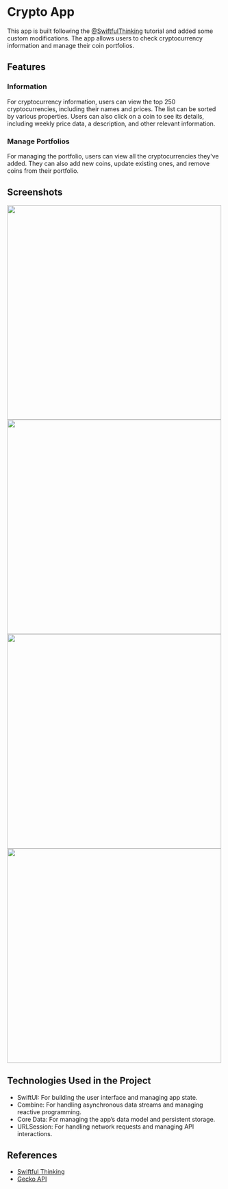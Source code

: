 # Crypto App

This app is built following the [@SwiftfulThinking](https://www.swiftful-thinking.com/) tutorial and added some custom modifications. The app allows users to check cryptocurrency information and manage their coin portfolios.

## Features
### Information
For cryptocurrency information, users can view the top 250 cryptocurrencies, including their names and prices. The list can be sorted by various properties. Users can also click on a coin to see its details, including weekly price data, a description, and other relevant information.

### Manage Portfolios
For managing the portfolio, users can view all the cryptocurrencies they've added. They can also add new coins, update existing ones, and remove coins from their portfolio.

## Screenshots
<img src="https://github.com/user-attachments/assets/0d7f9e0a-dee6-4ed3-a997-53f75c525ccf" height="500"> 
<img src="https://github.com/user-attachments/assets/07f85388-95bb-40c2-b645-9ae270577e06" height="500">
<img src="https://github.com/user-attachments/assets/f97ebdf9-a835-4b51-8263-98c320614c17" height="500"> 
<img src="https://github.com/user-attachments/assets/2d552dd9-f30d-4b82-b3dd-9bbc3fa3d11e" height="500">

## Technologies Used in the Project
* SwiftUI: For building the user interface and managing app state.
* Combine: For handling asynchronous data streams and managing reactive programming.
* Core Data: For managing the app’s data model and persistent storage.
* URLSession: For handling network requests and managing API interactions.

## References
* [Swiftful Thinking](https://www.youtube.com/playlist?list=PLwvDm4Vfkdphbc3bgy_LpLRQ9DDfFGcFu)
* [Gecko API](https://docs.coingecko.com/reference/introduction)
